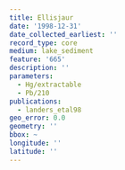 ```yaml
---
title: Ellisjaur
date: '1998-12-31'
date_collected_earliest: ''
record_type: core
medium: lake_sediment
feature: '665'
description: ''
parameters:
  - Hg/extractable
  - Pb/210
publications:
  - landers_etal98
geo_error: 0.0
geometry: ''
bbox: ~
longitude: ''
latitude: ''
---
```


